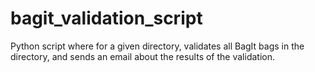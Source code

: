 # bagit_validation_script
Python script where for a given directory, validates all BagIt bags in the directory, and sends an email about the results of the validation.

